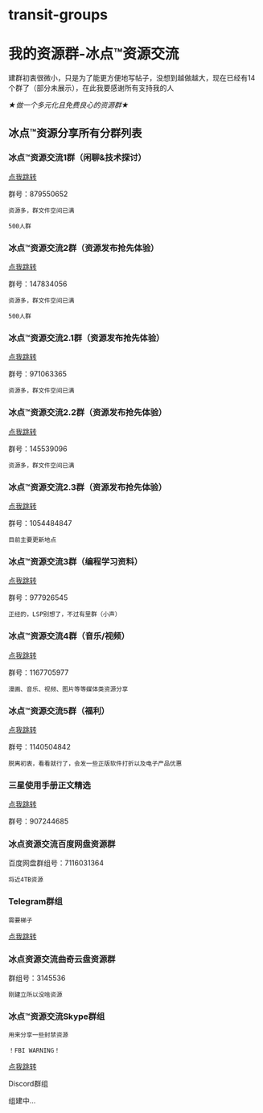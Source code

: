 # transit-groups

# 我的资源群-冰点™资源交流

建群初衷很微小，只是为了能更方便地写帖子，没想到越做越大，现在已经有14个群了（部分未展示），在此我要感谢所有支持我的人

*★做一个多元化且免费良心的资源群★*

## 冰点™资源分享所有分群列表 

### 冰点™资源交流1群（闲聊&技术探讨）

[点我跳转](http://t.cn/A6cH32XA)

群号：879550652

`资源多，群文件空间已满`

`500人群`

### 冰点™资源交流2群（资源发布抢先体验）

[点我跳转](http://t.cn/A6cH3I77)

群号：147834056

`资源多，群文件空间已满`

`500人群`

### 冰点™资源交流2.1群（资源发布抢先体验）

[点我跳转](http://t.cn/A6cH3xpk)

群号：971063365

`资源多，群文件空间已满`

### 冰点™资源交流2.2群（资源发布抢先体验）

[点我跳转](http://t.cn/A6cH3iqC)

群号：145539096

`资源多，群文件空间已满`

### 冰点™资源交流2.3群（资源发布抢先体验）

[点我跳转](http://t.cn/A6V2Tp1B)

群号：1054484847

`目前主要更新地点`

### 冰点™资源交流3群（编程学习资料）

[点我跳转](http://t.cn/A6cH3X29)

群号：977926545

`正经的，LSP别想了，不过有里群（小声） `

### 冰点™资源交流4群（音乐/视频）

[点我跳转](http://t.cn/A6cH3adb)

群号：1167705977

`漫画、音乐、视频、图片等等媒体类资源分享`

### 冰点™资源交流5群（福利）

[点我跳转](http://t.cn/A6cH3opL)

群号：1140504842

`脱离初衷，看看就行了，会发一些正版软件打折以及电子产品优惠`

### 三星使用手册正文精选

[点我跳转](http://mtw.so/6moJ2Z)

群号：907244685

### 冰点资源交流百度网盘资源群

百度网盘群组号：7116031364

`将近4TB资源`

### Telegram群组

`需要梯子`

[点我跳转](https://t.me/CopyRightZGQInc)

### 冰点资源交流曲奇云盘资源群

群组号：3145536

`刚建立所以没啥资源`

### 冰点™资源交流Skype群组

`用来分享一些封禁资源`

`！FBI WARNING！`

[点我跳转](https://join.skype.com/WXZWC6D7WMby)

Discord群组

组建中...
